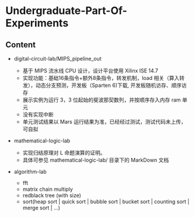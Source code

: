# Undergraduate-Part-Of-Experiments

## Content

* digital-circuit-lab/MIPS\_pipeline\_out
  * 基于 MIPS 流水线 CPU 设计，设计平台使用 Xilinx ISE 14.7
  * 实现功能：基础16条指令+额外8条指令，转发机制，load 相关（算入转发），动态分支预测，开发板（Sparten 6)下载, 开发板随机访存、顺序访存
  * 展示实例为运行 3，3 位起始的斐波那契数列，并按顺序存入内存 ram 单元
  * 没有实现中断
  * 单元测试结果以 Mars 运行结果为准，已经经过测试，测试代码未上传，可自拟
  
* mathematical-logic-lab
  * 实现归结原理对 L 命题演算的证明。
  * 具体可参见 mathematical-logic-lab/ 目录下的 MarkDown 文档

* algorithm-lab
  * fft
  * matrix chain multiply
  * redblack tree (with size)
  * sort(heap sort | quick sort | bubble sort | bucket sort | counting sort | merge sort | ...)